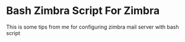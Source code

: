 # Bash Zimbra Script For Zimbra
This is some tips from me for configuring zimbra mail server with bash script
